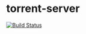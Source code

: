 # torrent-server

[![Build Status](https://travis-ci.com/jimfilippou/torrent-server.svg?token=yAJzPtHRzJb5Upnt9CrY&branch=master)](https://travis-ci.com/jimfilippou/torrent-server)